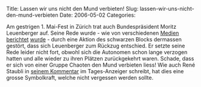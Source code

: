 Title: Lassen wir uns nicht den Mund verbieten!
Slug: lassen-wir-uns-nicht-den-mund-verbieten
Date: 2006-05-02
Categories:

Am gestrigen 1. Mai-Fest in Zürich trat auch Bundespräsident Moritz Leuenberger auf. Seine Rede wurde - wie von verschiedenen [Medien](http://tagi.ch/dyn/news/zuerich/619730.html) [berichtet](http://nzz.ch/2006/05/02/zh/articleE341L.html) [wurde](http://www.20min.ch/news/zuerich/story/12688058) - durch eine Aktion des schwarzen Blocks dermassen gestört, dass sich Leuenberger zum Rückzug entschied. Er setzte seine Rede leider nicht fort, obwohl sich die Autonomen schon lange verzogen hatten und alle wieder zu ihren Plätzen zurückgekehrt waren. Schade, dass er sich von einer Gruppe Chaoten den Mund verbieten liess! Wie auch René Staubli in [seinem Kommentar](http://tagi.ch/dyn/news/zuerich/619952.html) im Tages-Anzeiger schreibt, hat dies eine grosse Symbolkraft, welche nicht vergessen werden sollte.
